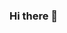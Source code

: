 ### Hi there 👋

<!--
**toluwaniosabiya/toluwaniosabiya** is a ✨ _special_ ✨ repository because its `README.md` (this file) appears on your GitHub profile.

Here are some ideas to get you started:

- 🔭 I’m currently working on the best ways to utilize geospatial climate data in modelling and predicting transportation operations and performance
- 🌱 I’m currently learning PostgreSQL, Neural Networks, deep learning, artificial intelligence
- 👯 I’m looking to collaborate on ...
- 🤔 I’m looking for help with ...
- 💬 Ask me about ...
- 📫 How to reach me: ...
- 😄 Pronouns: ...
- ⚡ Fun fact: ...
-->
